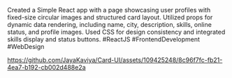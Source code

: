 Created a Simple React app with a page showcasing user profiles with fixed-size circular images and structured card layout. Utilized props for dynamic data rendering, including name, city, description, skills, online status, and profile images. Used CSS for design consistency and integrated skills display and status buttons. #ReactJS #FrontendDevelopment #WebDesign 

https://github.com/JayaKaviya/Card-UI/assets/109425248/8c96f7fc-fb21-4ea7-b192-cb002d488e2a
